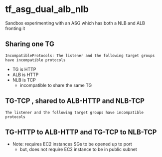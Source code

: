# tf_asg_dual_alb_nlb

Sandbox experimenting with an ASG which has both a NLB and ALB fronting it

## Sharing one TG

```
IncompatibleProtocols: The listener and the following target groups have incompatible protocols
```

- TG is HTTP
- ALB is HTTP
- NLB is TCP 
    - incompatible to share the same TG

## TG-TCP , shared to ALB-HTTP and NLB-TCP


```
The listener and the following target groups have incompatible protocols
```

## TG-HTTP to ALB-HTTP and TG-TCP to NLB-TCP

- Note: requires EC2 instances SGs to be opened up to port
    - but, does not require EC2 instance to be in public subnet
